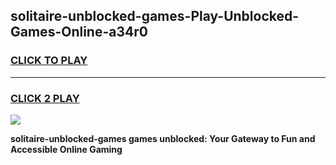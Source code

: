 
## solitaire-unblocked-games-Play-Unblocked-Games-Online-a34r0
<h3>
<a href="https://premium76.site?title=solitaire-unblocked-games&ref=25A">CLICK TO PLAY</a></h3>
<hr>

<h3>
<a href="https://premium76.site?title=solitaire-unblocked-games&ref=25A">CLICK 2 PLAY</a>
  
</h3>

<a href="https://premium76.site?title=solitaire-unblocked-games&ref=25A"><img src="https://clearcache.store/games.png"></a>


**solitaire-unblocked-games games unblocked: Your Gateway to Fun and Accessible Online Gaming**
